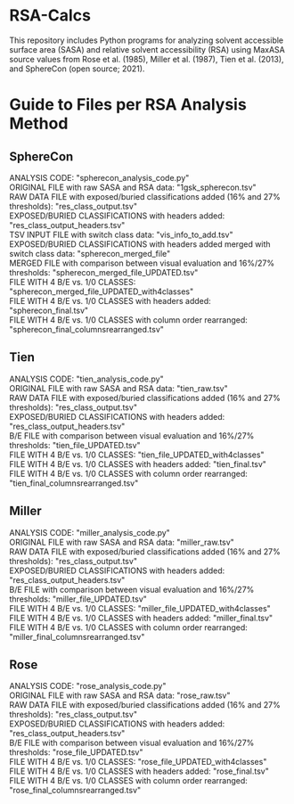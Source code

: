 # RSA-Calcs
This repository includes Python programs for analyzing solvent accessible surface area (SASA) and relative solvent accessibility (RSA) using MaxASA source values from Rose et al. (1985), Miller et al. (1987), Tien et al. (2013), and SphereCon (open source; 2021).

# Guide to Files per RSA Analysis Method
## SphereCon
ANALYSIS CODE: "spherecon_analysis_code.py" <br>
ORIGINAL FILE with raw SASA and RSA data: "1gsk_spherecon.tsv" <br>
RAW DATA FILE with exposed/buried classifications added (16% and 27% thresholds): "res_class_output.tsv" <br>
EXPOSED/BURIED CLASSIFICATIONS with headers added: "res_class_output_headers.tsv" <br>
TSV INPUT FILE with switch class data: "vis_info_to_add.tsv" <br>
EXPOSED/BURIED CLASSIFICATIONS with headers added merged with switch class data: "spherecon_merged_file" <br>
MERGED FILE with comparison between visual evaluation and 16%/27% thresholds: "spherecon_merged_file_UPDATED.tsv" <br>
FILE WITH 4 B/E vs. 1/0 CLASSES: "spherecon_merged_file_UPDATED_with4classes" <br>
FILE WITH 4 B/E vs. 1/0 CLASSES with headers added: "spherecon_final.tsv" <br>
FILE WITH 4 B/E vs. 1/0 CLASSES with column order rearranged: "spherecon_final_columnsrearranged.tsv" <br>

## Tien
ANALYSIS CODE: "tien_analysis_code.py" <br>
ORIGINAL FILE with raw SASA and RSA data: "tien_raw.tsv" <br>
RAW DATA FILE with exposed/buried classifications added (16% and 27% thresholds): "res_class_output.tsv" <br>
EXPOSED/BURIED CLASSIFICATIONS with headers added: "res_class_output_headers.tsv" <br>
B/E FILE with comparison between visual evaluation and 16%/27% thresholds: "tien_file_UPDATED.tsv" <br>
FILE WITH 4 B/E vs. 1/0 CLASSES: "tien_file_UPDATED_with4classes" <br>
FILE WITH 4 B/E vs. 1/0 CLASSES with headers added: "tien_final.tsv" <br>
FILE WITH 4 B/E vs. 1/0 CLASSES with column order rearranged: "tien_final_columnsrearranged.tsv" <br>

## Miller
ANALYSIS CODE: "miller_analysis_code.py" <br>
ORIGINAL FILE with raw SASA and RSA data: "miller_raw.tsv" <br>
RAW DATA FILE with exposed/buried classifications added (16% and 27% thresholds): "res_class_output.tsv" <br>
EXPOSED/BURIED CLASSIFICATIONS with headers added: "res_class_output_headers.tsv" <br>
B/E FILE with comparison between visual evaluation and 16%/27% thresholds: "miller_file_UPDATED.tsv" <br>
FILE WITH 4 B/E vs. 1/0 CLASSES: "miller_file_UPDATED_with4classes" <br>
FILE WITH 4 B/E vs. 1/0 CLASSES with headers added: "miller_final.tsv" <br>
FILE WITH 4 B/E vs. 1/0 CLASSES with column order rearranged: "miller_final_columnsrearranged.tsv" <br>

## Rose
ANALYSIS CODE: "rose_analysis_code.py" <br>
ORIGINAL FILE with raw SASA and RSA data: "rose_raw.tsv" <br>
RAW DATA FILE with exposed/buried classifications added (16% and 27% thresholds): "res_class_output.tsv" <br>
EXPOSED/BURIED CLASSIFICATIONS with headers added: "res_class_output_headers.tsv" <br>
B/E FILE with comparison between visual evaluation and 16%/27% thresholds: "rose_file_UPDATED.tsv" <br>
FILE WITH 4 B/E vs. 1/0 CLASSES: "rose_file_UPDATED_with4classes" <br>
FILE WITH 4 B/E vs. 1/0 CLASSES with headers added: "rose_final.tsv" <br>
FILE WITH 4 B/E vs. 1/0 CLASSES with column order rearranged: "rose_final_columnsrearranged.tsv" <br>
